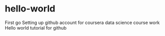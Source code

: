 # hello-world
First go 
Setting up github account for coursera data science course work
Hello world tutorial for github
